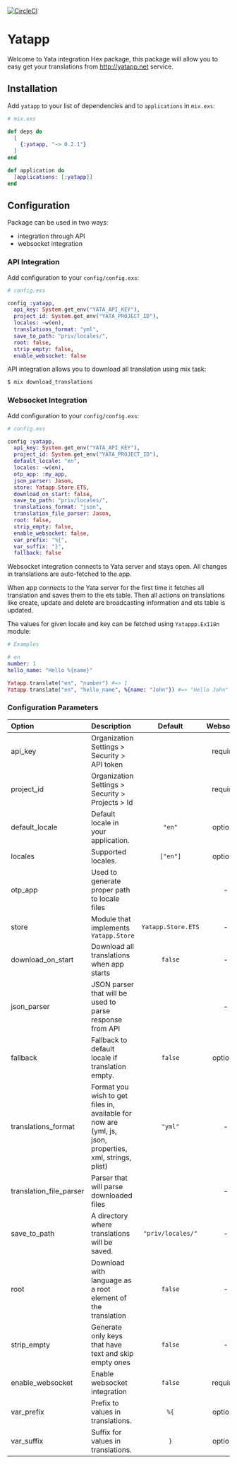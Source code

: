 [![CircleCI](https://circleci.com/gh/LLInformatics/yatapp-elixir.svg?style=svg)](https://circleci.com/gh/LLInformatics/yatapp-elixir)

# Yatapp

Welcome to Yata integration Hex package, this package will allow you to easy get your translations from http://yatapp.net service.

## Installation

Add `yatapp` to your list of dependencies and to `applications` in `mix.exs`:

```elixir
# mix.exs

def deps do
  [
    {:yatapp, "~> 0.2.1"}
  ]
end

def application do
  [applications: [:yatapp]]
end
```


## Configuration
Package can be used in two ways:
* integration through API
* websocket integration

### API Integration
Add configuration to your `config/config.exs`:

```elixir
# config.exs

config :yatapp,
  api_key: System.get_env("YATA_API_KEY"),
  project_id: System.get_env("YATA_PROJECT_ID"),
  locales: ~w(en),
  translations_format: "yml",
  save_to_path: "priv/locales/",
  root: false,
  strip_empty: false,
  enable_websocket: false
```

API integration allows you to download all translation using mix task:

```bash
$ mix download_translations
```

### Websocket Integration
Add configuration to your `config/config.exs`:

```elixir
# config.exs

config :yatapp,
  api_key: System.get_env("YATA_API_KEY"),
  project_id: System.get_env("YATA_PROJECT_ID"),
  default_locale: "en",
  locales: ~w(en),
  otp_app: :my_app,
  json_parser: Jason,
  store: Yatapp.Store.ETS,
  download_on_start: false,
  save_to_path: "priv/locales/",
  translations_format: "json",
  translation_file_parser: Jason,
  root: false,
  strip_empty: false,
  enable_websocket: false,
  var_prefix: "%{",
  var_suffix: "}",
  fallback: false
```

Websocket integration connects to Yata server and stays open. All changes in translations are auto-fetched to the app.

When app connects to the Yata server for the first time it fetches all translation and saves them to the ets table. Then all actions on translations like create, update and delete are broadcasting information and ets table is updated.

The values for given locale and key can be fetched using `Yatappp.ExI18n` module:

```elixir
# Examples

# en
number: 1
hello_name: "Hello %{name}"

Yatapp.translate("en", "number") #=> 1
Yatapp.translate("en", "hello_name", %{name: "John"}) #=> "Hello John"
```

### Configuration Parameters

| Option | Description | Default | Websocket | API |
| :--    | :--         | :--:    | :--:      | :--: |
| api_key | Organization Settings > Security > API token | | required | required |
| project_id | Organization Settings > Security > Projects > Id | | required | required |
| default_locale | Default locale in your application. | `"en"` | optional | - |
| locales | Supported locales. | `["en"]` | optional | optional |
| otp_app | Used to generate proper path to locale files | | - | - |
| store | Module that implements `Yatapp.Store` | `Yatapp.Store.ETS` | - | - |
| download_on_start | Download all translations when app starts | `false` | - | - |
| json_parser | JSON parser that will be used to parse response from API | | - | required |
| fallback | Fallback to default locale if translation empty. | `false` | optional | - |
| translations_format | Format you wish to get files in, available for now are (yml, js, json, properties, xml, strings, plist) | `"yml"` | - | optional |
| translation_file_parser | Parser that will parse downloaded files | | - | optional |
| save_to_path | A directory where translations will be saved. | `"priv/locales/"` | - | optional |
| root | Download with language as a root element of the translation | `false` | - | optional |
| strip_empty | Generate only keys that have text and skip empty ones | `false` | - | optional |
| enable_websocket | Enable websocket integration | `false` | required | optional |
| var_prefix | Prefix to values in translations. | `%{` | optional | optional |
| var_suffix | Suffix for values in translations. | `}` | optional | optional |
